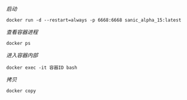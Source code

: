 _启动_

    docker run -d --restart=always -p 6668:6668 sanic_alpha_15:latest
    
    
_查看容器进程_
    
    docker ps 


_进入容器内部_

    docker exec -it 容器ID bash

_拷贝_
    
    docker copy 